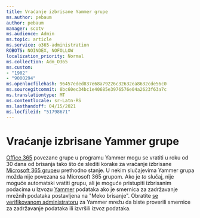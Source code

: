 ```yaml
---
title: Vraćanje izbrisane Yammer grupe
ms.author: pebaum
author: pebaum
manager: scotv
ms.audience: Admin
ms.topic: article
ms.service: o365-administration
ROBOTS: NOINDEX, NOFOLLOW
localization_priority: Normal
ms.collection: Adm_O365
ms.custom:
- "1902"
- "9000294"
ms.openlocfilehash: 96457eded837e68a79226c32632ea8632cde56c0
ms.sourcegitcommit: 8bc60ec34bc1e40685e3976576e04a2623f63a7c
ms.translationtype: MT
ms.contentlocale: sr-Latn-RS
ms.lasthandoff: 04/15/2021
ms.locfileid: "51798671"
---
```

# <a name="restore-a-deleted-yammer-group"></a>Vraćanje izbrisane Yammer grupe

[Office 365](https://docs.microsoft.com/yammer/manage-yammer-groups/yammer-and-office-365-groups) povezane grupe u programu Yammer mogu se vratiti u roku od 30 dana od brisanja tako što će slediti korake za vraćanje izbrisane [Microsoft 365 grupe](https://docs.microsoft.com/microsoft-365/admin/create-groups/restore-deleted-group)u prethodno stanje.
U nekim slučajevima Yammer grupa možda nije povezana sa Microsoft 365 grupom. Ako je *to* slučaj, nije moguće automatski vratiti grupu, ali je moguće pristupiti izbrisanim podacima u [](https://docs.microsoft.com/yammer/manage-security-and-compliance/manage-data-compliance) Izvozu [Yammer](https://docs.microsoft.com/yammer/manage-security-and-compliance/export-yammer-enterprise-data) podataka ako je smernica za zadržavanje mrežnih podataka postavljena na "Meko brisanje". Obratite [se verifikovanom administratoru](https://docs.microsoft.com/yammer/manage-yammer-users/manage-yammer-admins) za Yammer mrežu da biste proverili smernice za zadržavanje podataka ili izvršili izvoz podataka.
